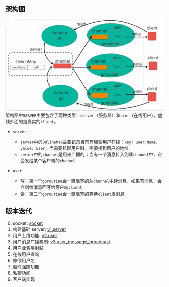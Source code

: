 ## 架构图

![1](./readme/imgs/1.png)  
架构图中`SERVER`主要包含了两种类型：`server`（服务器）和`user`（在线用户）。虚线外面的是真实的`client`。

- `server`

  - `server`中的`OnlineMap`主要记录当前有哪些用户在线：`key: user.Name, value: user`，当需要私聊用户时，需要找到用户的地址
  - `server`中的`channel`是用来广播的；当有一个消息传入到此`channel`中，它会发给某个客户端的`channel`

- `user`
  - 写：第一个`goroutine`会一直阻塞的从`channel`中读消息，如果有消息，会立刻给消息回写给客户端`client`
  - 读：第二个`goroutine`会一直阻塞的等待`client`发消息

## 版本迭代

0. socket: <a href = "./readme/socket.md">socket</a>
1. 构建基础 server: <a href = "./readme/v1.server.readme.md">v1.server</a>
2. 用户上线功能: <a href = "./readme/v2.user.readme.md">v2.user</a>
3. 用户消息广播机制: <a href = "./readme/v3.user_message_broadcast.readme.md">v3.user_message_broadcast</a>
4. 用户业务层封装
5. 在线用户查询
6. 修改用户名
7. 超时强踢功能
8. 私聊功能
9. 客户端实现
